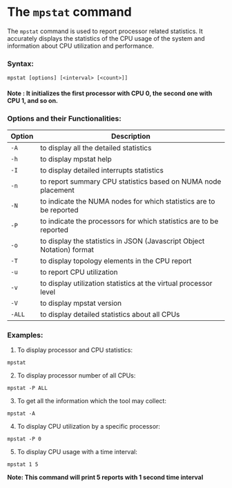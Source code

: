 # The `mpstat` command

The `mpstat` command is used to report processor related statistics. It accurately displays the statistics of the CPU usage of the system and information about CPU utilization and performance.

### Syntax:

```
mpstat [options] [<interval> [<count>]]
```

#### Note : It initializes the first processor with CPU 0, the second one with CPU 1, and so on.

### Options and their Functionalities:

|**Option**   |**Description**                                                       |
|-------------|----------------------------------------------------------------------|
|`-A`         |to display all the detailed statistics                                |
|`-h`         |to display mpstat help                                                |
|`-I`         |to display detailed interrupts statistics                             |
|`-n`         |to report summary CPU statistics based on NUMA node placement         |
|`-N`         |to indicate the NUMA nodes for which statistics are to be reported    |
|`-P`         |to indicate the processors for which statistics are to be reported    |
|`-o`         |to display the statistics in JSON (Javascript Object Notation) format |
|`-T`         |to display topology elements in the CPU report                        |
|`-u`         |to report CPU utilization                                             |
|`-v`         |to display utilization statistics at the virtual processor level      |
|`-V`         |to display mpstat version                                             |
|`-ALL`       |to display detailed statistics about all CPUs                         |


### Examples:

1. To display processor and CPU statistics:
```
mpstat
```

2. To display processor number of all CPUs:
```
mpstat -P ALL
```

3. To get all the information which the tool may collect: 
```
mpstat -A
```

4. To display CPU utilization by a specific processor: 
```
mpstat -P 0
```

5. To display CPU usage with a time interval:
``` 
mpstat 1 5
```
**Note: This command will print 5 reports with 1 second time interval**

